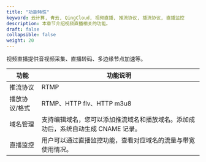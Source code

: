 ```yaml
---
title: "功能特性"
keyword: 云计算, 青云, QingCloud, 视频直播, 推流协议, 播流协议, 直播监控
description: 本章节介绍视频直播相关的功能。
draft: false
collapsible: false
weight: 20
---
```


视频直播提供音视频采集、直播转码、多边缘节点加速等。

| 功能          | 功能说明                                                     |
| ------------- | ------------------------------------------------------------ |
| 推流协议      | RTMP                                                         |
| 播放协议/格式 | RTMP、HTTP flv、HTTP m3u8                                    |
| 域名管理      | 支持编辑域名，您可以添加推流域名和播放域名。添加成功后，系统自动生成 CNAME 记录。 |
| 直播监控      | 用户可以通过直播监控功能，查看对应域名的流量与带宽使用情况。 |

